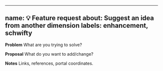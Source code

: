 
---
name: 💡 Feature request
about: Suggest an idea from another dimension
labels: enhancement, schwifty
---

**Problem**
What are you trying to solve?

**Proposal**
What do you want to add/change?

**Notes**
Links, references, portal coordinates.
